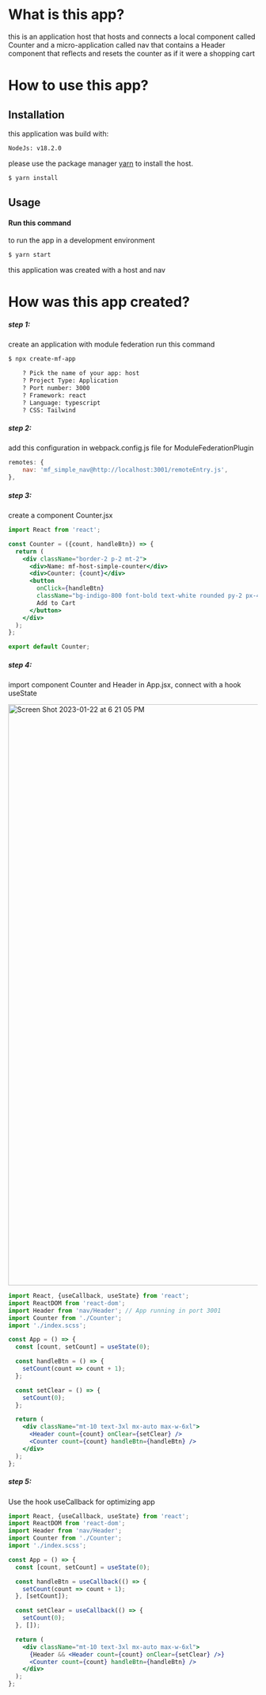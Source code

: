 # What is this app?

this is an application host that hosts and connects a local component called Counter and a micro-application called nav that contains a Header component that reflects and resets the counter as if it were a shopping cart

# How to use this app?

## Installation

this application was build with:

```bash
NodeJs: v18.2.0
```

please use the package manager [yarn](https://yarnpkg.com/) to install the host.

```bash
$ yarn install
```

## Usage

#### Run this command

to run the app in a development environment

```bash
$ yarn start
```

this application was created with a host and nav

# How was this app created?

##### step 1:

create an application with module federation run this command

```bash
$ npx create-mf-app
```

```bash
    ? Pick the name of your app: host
    ? Project Type: Application
    ? Port number: 3000
    ? Framework: react
    ? Language: typescript
    ? CSS: Tailwind
```

##### step 2:

add this configuration in webpack.config.js file for ModuleFederationPlugin

```js
remotes: {
    nav: 'mf_simple_nav@http://localhost:3001/remoteEntry.js',
},
```

##### step 3:

create a component Counter.jsx

```jsx
import React from 'react';

const Counter = ({count, handleBtn}) => {
  return (
    <div className="border-2 p-2 mt-2">
      <div>Name: mf-host-simple-counter</div>
      <div>Counter: {count}</div>
      <button
        onClick={handleBtn}
        className="bg-indigo-800 font-bold text-white rounded py-2 px-4">
        Add to Cart
      </button>
    </div>
  );
};

export default Counter;
```

##### step 4:

import component Counter and Header in App.jsx, connect with a hook useState

<img width="1173" alt="Screen Shot 2023-01-22 at 6 21 05 PM" src="https://user-images.githubusercontent.com/59535805/213946205-5a7ce909-9cdf-49a3-b69a-750bd47bd50a.png">

```jsx
import React, {useCallback, useState} from 'react';
import ReactDOM from 'react-dom';
import Header from 'nav/Header'; // App running in port 3001
import Counter from './Counter';
import './index.scss';

const App = () => {
  const [count, setCount] = useState(0);

  const handleBtn = () => {
    setCount(count => count + 1);
  };

  const setClear = () => {
    setCount(0);
  };

  return (
    <div className="mt-10 text-3xl mx-auto max-w-6xl">
      <Header count={count} onClear={setClear} />
      <Counter count={count} handleBtn={handleBtn} />
    </div>
  );
};
```

##### step 5:

Use the hook useCallback for optimizing app

```jsx
import React, {useCallback, useState} from 'react';
import ReactDOM from 'react-dom';
import Header from 'nav/Header';
import Counter from './Counter';
import './index.scss';

const App = () => {
  const [count, setCount] = useState(0);

  const handleBtn = useCallback(() => {
    setCount(count => count + 1);
  }, [setCount]);

  const setClear = useCallback(() => {
    setCount(0);
  }, []);

  return (
    <div className="mt-10 text-3xl mx-auto max-w-6xl">
      {Header && <Header count={count} onClear={setClear} />}
      <Counter count={count} handleBtn={handleBtn} />
    </div>
  );
};
```
